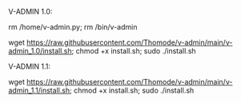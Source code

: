 V-ADMIN 1.0:


rm /home/v-admin.py; rm /bin/v-admin

wget https://raw.githubusercontent.com/Thomode/v-admin/main/v-admin_1.0/install.sh; chmod +x install.sh; sudo ./install.sh


V-ADMIN 1.1:

wget https://raw.githubusercontent.com/Thomode/v-admin/main/v-admin_1.1/install.sh; chmod +x install.sh; sudo ./install.sh
